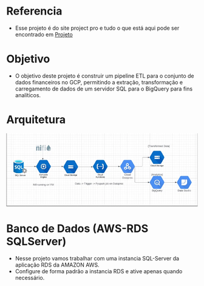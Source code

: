 # Referencia
* Esse projeto é do site project pro e tudo o que está aqui pode ser encontrado em [Projeto](https://www.projectpro.io/project/hackerday-project/project-title/gcp%20iac%20project%20to%20build%20etl%20pipeline%20for%20financial%20data%20analytics#sub-hackerday-video-1)

# Objetivo
* O objetivo deste projeto é construir um pipeline ETL para o conjunto de dados financeiros no GCP, permitindo a extração, transformação e carregamento de dados de um servidor SQL para o BigQuery para fins analíticos.

# Arquitetura
![](https://github.com/Antonio-Borges-Rufino/Build-an-ETL-Pipeline-for-Financial-Data-Analytics-on-GCP-IaC/blob/main/Architecture.webp)

# Banco de Dados (AWS-RDS SQLServer)
* Nesse projeto vamos trabalhar com uma instancia SQL-Server da aplicação RDS da AMAZON AWS.
* Configure de forma padrão a instancia RDS e ative apenas quando necessário.
